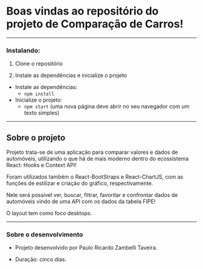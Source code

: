 # Boas vindas ao repositório do projeto de Comparação de Carros!

---

### Instalando:

1. Clone o repositório
 
2. Instale as dependências e inicialize o projeto
  * Instale as dependências:
    * `npm install`
  * Inicialize o projeto:
    * `npm start` (uma nova página deve abrir no seu navegador com um texto simples)


---

## Sobre o projeto

Projeto trata-se de uma aplicação para comparar valores e dados de automóveis, utilizando o que há de mais moderno dentro do ecossistema React: Hooks e Context API!

Foram utilizados também o React-BootStraps e React-ChartJS, com as funções de estilizar e criação do gráfico, respectivamente.

Nele será possível ver, buscar, filtrar, favoritar e confrontar dados de automóveis vindo de uma API com os dados da tabela FIPE!

O layout tem como foco desktops.

---

### Sobre o desenvolvimento

  - Projeto desenvolvido por Paulo Ricardo Zambelli Taveira.

  - Duração: cinco dias.